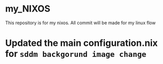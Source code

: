 # my_NIXOS
This repository is for my nixos. All commit will be made for my linux flow
# Updated the main configuration.nix for `sddm backgorund image change`
